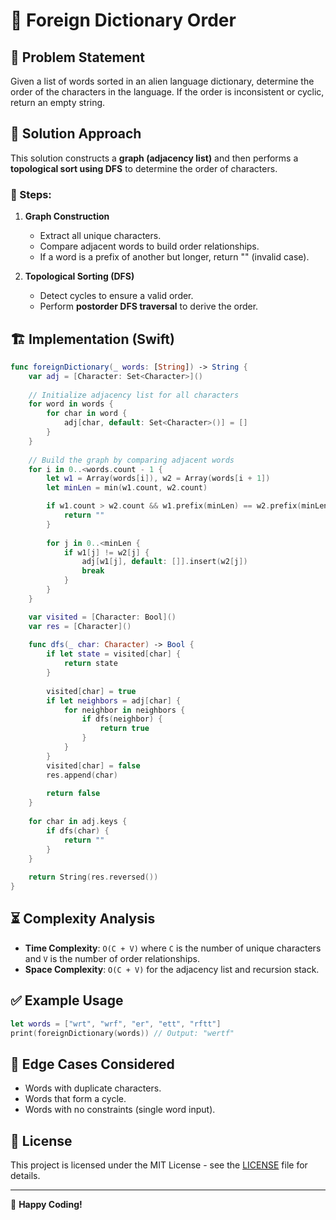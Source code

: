 # 📖 Foreign Dictionary Order

## 📝 Problem Statement
Given a list of words sorted in an alien language dictionary, determine the order of the characters in the language. If the order is inconsistent or cyclic, return an empty string.

## 🚀 Solution Approach
This solution constructs a **graph (adjacency list)** and then performs a **topological sort using DFS** to determine the order of characters.

### 🔹 Steps:
1. **Graph Construction**
   - Extract all unique characters.
   - Compare adjacent words to build order relationships.
   - If a word is a prefix of another but longer, return "" (invalid case).

2. **Topological Sorting (DFS)**
   - Detect cycles to ensure a valid order.
   - Perform **postorder DFS traversal** to derive the order.

## 🏗 Implementation (Swift)
```swift
func foreignDictionary(_ words: [String]) -> String {
    var adj = [Character: Set<Character>]()
    
    // Initialize adjacency list for all characters
    for word in words {
        for char in word {
            adj[char, default: Set<Character>()] = []
        }
    }
    
    // Build the graph by comparing adjacent words
    for i in 0..<words.count - 1 {
        let w1 = Array(words[i]), w2 = Array(words[i + 1])
        let minLen = min(w1.count, w2.count)

        if w1.count > w2.count && w1.prefix(minLen) == w2.prefix(minLen) {
            return ""
        }
        
        for j in 0..<minLen {
            if w1[j] != w2[j] {
                adj[w1[j], default: []].insert(w2[j])
                break
            }
        }
    }

    var visited = [Character: Bool]()
    var res = [Character]()
    
    func dfs(_ char: Character) -> Bool {
        if let state = visited[char] {
            return state
        }
        
        visited[char] = true
        if let neighbors = adj[char] {
            for neighbor in neighbors {
                if dfs(neighbor) {
                    return true
                }
            }
        }
        visited[char] = false
        res.append(char)
        
        return false
    }
    
    for char in adj.keys {
        if dfs(char) {
            return ""
        }
    }
    
    return String(res.reversed())
}
```

## ⏳ Complexity Analysis
- **Time Complexity**: `O(C + V)` where `C` is the number of unique characters and `V` is the number of order relationships.
- **Space Complexity**: `O(C + V)` for the adjacency list and recursion stack.

## ✅ Example Usage
```swift
let words = ["wrt", "wrf", "er", "ett", "rftt"]
print(foreignDictionary(words)) // Output: "wertf"
```

## 📌 Edge Cases Considered
- Words with duplicate characters.
- Words that form a cycle.
- Words with no constraints (single word input).

## 📜 License
This project is licensed under the MIT License - see the [LICENSE](LICENSE) file for details.

---
🚀 **Happy Coding!**

